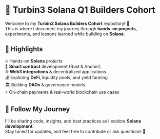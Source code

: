 # 🚀 Turbin3 Solana Q1 Builders Cohort  

Welcome to my **Turbin3 Solana Builders Cohort** repository! 🎉  
This is where I document my journey through **hands-on projects**, experiments, and lessons learned while building on **Solana**.  

## 🌟 Highlights  
🔥 Hands-on **Solana** projects  
📜 **Smart contract** development (Rust & Anchor)  
🌐 **Web3 integrations** & decentralized applications  
💰 Exploring **DeFi**, liquidity pools, and yield farming  
🏛️ Building **DAOs** & governance models  
⚡ On-chain payments & real-world blockchain use cases  

## 📌 Follow My Journey  
I'll be sharing code, insights, and best practices as I explore **Solana development**.  
Stay tuned for updates, and feel free to contribute or ask questions! 🚀  

